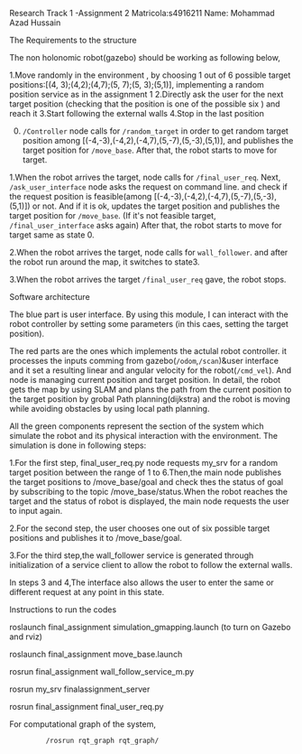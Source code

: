 Research Track 1 -Assignment 2
Matricola:s4916211
Name: Mohammad Azad Hussain



The Requirements to the structure

The non holonomic robot(gazebo) should be working as following below,

1.Move randomly in the environment , by choosing 1 out of 6 possible target positions:[(4, 3);(4,2);(4,7);(5, 7);(5, 3);(5,1)], implementing a random position service as in the assignment 1
2.Directly ask the user for the next target position (checking that the position is one of the possible six ) and reach it
3.Start following the external walls
4.Stop in the last position

0. `/Controller` node calls for `/random_target` in order to get random target position among [(-4,-3),(-4,2),(-4,7),(5,-7),(5,-3),(5,1)], and publishes the target position for `/move_base`. After that, the robot starts to move for target.

1.When the robot arrives the target, node calls for `/final_user_req`. Next, `/ask_user_interface` node asks the request on command line. and check if the request position is feasible(among [(-4,-3),(-4,2),(-4,7),(5,-7),(5,-3),(5,1)]) or not. And if it is ok, updates the target position and publishes the target position for `/move_base`. (If it's not feasible target, `/final_user_interface` asks again) After that, the robot starts to move for target same as state 0.

2.When the robot arrives the target,  node calls for `wall_follower`. and after the robot run around the map, it switches to state3.

3.When the robot arrives the target `/final_user_req` gave, the robot stops.

Software architecture

The blue part is user interface. By using this module, I can interact with the robot controller by setting some parameters (in this caes, setting the target position).

The red parts are the ones which implements the actulal robot controller. it processes the inputs comming from gazebo(`/odom`,`/scan`)&user interface and it set a resulting linear and angular velocity for the robot(`/cmd_vel`). And  node is managing  current position and target position. In detail, the robot gets the map by using SLAM and plans the path from the current position to the target position by grobal Path planning(dijkstra) and the robot is moving while avoiding obstacles by using local path planning.

All the green components represent the section of the system which simulate the robot and its physical interaction with the environment.
The simulation is done in following steps:

1.For the first step, final_user_req.py node requests my_srv for a random target position between the range of 1 to 6.Then,the main node publishes the target positions to /move_base/goal and check thes the status of goal by subscribing to the topic /move_base/status.When the robot reaches the target and the status of robot is displayed, the main node requests the user to input again.

2.For the second step, the user chooses one out of six possible target positions and publishes it to /move_base/goal.

3.For the third step,the wall_follower service is generated through initialization of a service client to allow the robot to follow the external walls.

In steps 3 and 4,The interface also allows the user to enter the same or different request at any point in this state.



 Instructions to run the codes
                   
roslaunch final_assignment simulation_gmapping.launch (to turn on Gazebo and rviz)
                   
roslaunch final_assignment move_base.launch
                   
rosrun final_assignment wall_follow_service_m.py
                   
rosrun my_srv finalassignment_server
                    
rosrun final_assignment final_user_req.py
                    
For computational graph of the system,
                    
             /rosrun rqt_graph rqt_graph/

                                              

